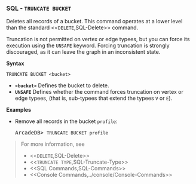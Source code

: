 
### SQL - `TRUNCATE BUCKET`

Deletes all records of a bucket.  This command operates at a lower level than the standard <<`DELETE`,SQL-Delete>> command.

Truncation is not permitted on vertex or edge typees, but you can force its execution using the `UNSAFE` keyword.  Forcing truncation is strongly discouraged, as it can leave the graph in an inconsistent state.

**Syntax**

```
TRUNCATE BUCKET <bucket>
```

- **`<bucket>`** Defines the bucket to delete.
- **`UNSAFE`** Defines whether the command forces truncation on vertex or edge typees, (that is, sub-typees that extend the typees `V` or `E`).

**Examples**

- Remove all records in the bucket `profile`:

  <pre>
  ArcadeDB> <code type='lang-sql userinput'>TRUNCATE BUCKET profile</code>
  </pre>

>For more information, see
>- <<`DELETE`,SQL-Delete>>
>- <<`TRUNCATE TYPE`,SQL-Truncate-Type>>
>- <<SQL Commands,SQL-Commands>>
>- <<Console Commands,../console/Console-Commands>>
